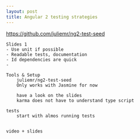 ```yaml
---
layout: post
title: Angular 2 testing strategies
---
```


https://github.com/juliemr/ng2-test-seed

	Slides 1
	- Use unit if possible
	- Readable tests, documentation
	- Id dependencies are quick
	-

	Tools & Setup
		juliemr/ng2-test-seed
		Only works with Jasmine for now

		have a look on the slides
		karma does not have to understand type script

	tests
		start with almos running tests


	video + slides
